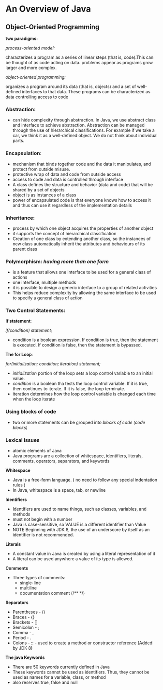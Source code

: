 # An Overview of Java

## Object-Oriented Programming

**two paradigms:**

*process-oriented model:*

   characterizes a program as a series of linear steps (that is, code).This can be thought of as code acting on data. 
   problems appear as programs grow larger and more complex.
	
*object-oriented programming:*
  
   organizes a program around its data (that is, objects) and a set of well-defined interfaces to that data. These 
   programs can be characterized as data controlling access to code
		
### Abstraction:

   - can hide complexity through abstraction. In Java, we use abstract class and interface to achieve abstraction. 
Abstraction can be managed through the use of hierarchical classifications. For example if we take a car, we think it as
a well-defined object. We do not think about individual parts.

### Encapsulation:

   - mechanism that binds together code and the data it manipulates, and protect from outside misuse.
   - protective wrap of data and code from outside access
   - access to code and data is controlled through interface
   - A class defines the structure and behavior (data and code) that will be shared by a set of objects
   - object is as instances of a class
   - power of encapsulated code is that everyone knows how to access it and thus can use it regardless of the 
   implementation details

### Inheritance:

   - process by which one object acquires the properties of another object
   - it supports the concept of hierarchical classification
   - Creation of one class by extending another class, so the instances of new class automatically inherit the attributes
    and behaviours of its parent class

### Polymorphism: *having more than one form*

   - is a feature that allows one interface to be used for a general class of actions
   - one interface, multiple methods
   - it is possible to design a generic interface to a group of related activities
   - This helps reduce complexity by allowing the same interface to be used to specify a general class of action

### Two Control Statements:

   **If statement**:
   
   *if(condition) statement;*
   
   - condition is a boolean expression. If condition is true, then the statement is executed. If condition is false, then
   the statement is bypassed.
   
   **The for Loop**:
   
   *for(initialization; condition; iteration) statement;*
   
   - *initialization* portion of the loop sets a loop control variable to an initial value.
   - *condition* is a boolean tha tests the loop control variable. If it is true, then continues to iterate. If it is 
   false, the loop terminate.
   - iteration determines how the loop control variable is changed each time when the loop iterate

### Using blocks of code

   - two or more statements can be grouped into *blocks of code (code blocks)*
   
### Lexical Issues

   - atomic elements of Java
   - Java programs are a collection of whitespace, identifiers, literals, comments, operators, separators, and keywords
   
   **Whitespace**
   
   - Java is a free-form language. ( no need to follow any special indentation rules )
   - In Java, whitespace is a space, tab, or newline
   
   **Identifiers**
   
   - Identifiers are used to name things, such as classes, variables, and methods
   - must not begin with a number
   - Java is case-sensitive, so VALUE is a different identifier than Value
   - NOTE Beginning with JDK 8, the use of an underscore by itself as an identifier is not recommended.

   **Literals**
   
   - A constant value in Java is created by using a literal representation of it
   - A literal can be used anywhere a value of its type is allowed.
   
   **Comments**
   
   - Three types of comments:
       - single-line
       - multiline
       - documentation comment (/** */)
   
   **Separators**
   
   - Parentheses - ()
   - Braces - {}
   - Brackets - []
   - Semicolon - ;
   - Comma - ,
   - Period - .
   - Colons - :: - used to create a method or constructor reference (Added by JDK 8)
   
   **The java Keywords**
   
   - There are 50 keywords currently defined in Java
   - These keywords cannot be used as identifiers. Thus, they cannot be used as names for a variable, class, or method
   - also reserves true, false and null